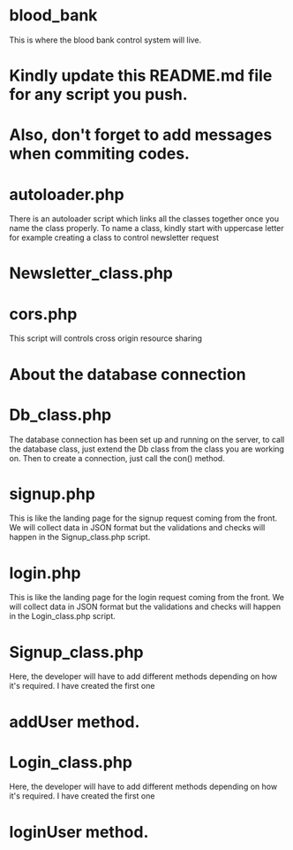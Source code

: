 # blood_bank
This is where the blood bank control system will live.
# Kindly update this README.md file for any script you push.
# Also, don't forget to add messages when commiting codes.

# autoloader.php
There is an autoloader script which links all
the classes together once you name the class properly.
To name a class, kindly start with uppercase letter 
for example creating a class to control newsletter request 
# Newsletter_class.php

# cors.php
This script will controls cross origin resource sharing

# About the database connection
# Db_class.php
The database connection has been set up
and running on the server, to call the 
database class, just extend 
the Db class from the class you are 
working on. Then to create a connection,
just call the con() method.

# signup.php
This is like the landing page for the 
signup request coming from the front.
We will collect data in JSON format 
but the validations and checks will happen 
in the Signup_class.php script.

# login.php
This is like the landing page for the 
login request coming from the front.
We will collect data in JSON format 
but the validations and checks will happen 
in the Login_class.php script.

# Signup_class.php
Here, the developer will have to add different methods
depending on how it's required. I have created the first one
# addUser method.

# Login_class.php
Here, the developer will have to add different methods
depending on how it's required. I have created the first one
# loginUser method.